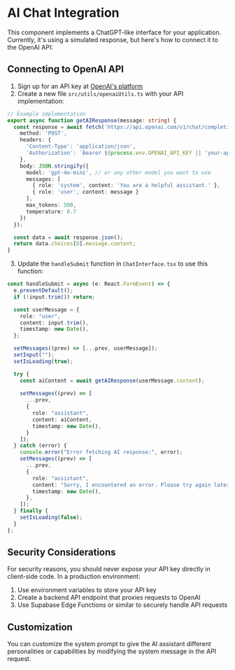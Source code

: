 
# AI Chat Integration

This component implements a ChatGPT-like interface for your application. Currently, it's using a simulated response, but here's how to connect it to the OpenAI API:

## Connecting to OpenAI API

1. Sign up for an API key at [OpenAI's platform](https://platform.openai.com/)
2. Create a new file `src/utils/openaiUtils.ts` with your API implementation:

```typescript
// Example implementation
export async function getAIResponse(message: string) {
  const response = await fetch('https://api.openai.com/v1/chat/completions', {
    method: 'POST',
    headers: {
      'Content-Type': 'application/json',
      'Authorization': `Bearer ${process.env.OPENAI_API_KEY || 'your-api-key-here'}`
    },
    body: JSON.stringify({
      model: 'gpt-4o-mini', // or any other model you want to use
      messages: [
        { role: 'system', content: 'You are a helpful assistant.' },
        { role: 'user', content: message }
      ],
      max_tokens: 500,
      temperature: 0.7
    })
  });

  const data = await response.json();
  return data.choices[0].message.content;
}
```

3. Update the `handleSubmit` function in `ChatInterface.tsx` to use this function:

```typescript
const handleSubmit = async (e: React.FormEvent) => {
  e.preventDefault();
  if (!input.trim()) return;

  const userMessage = {
    role: "user",
    content: input.trim(),
    timestamp: new Date(),
  };

  setMessages((prev) => [...prev, userMessage]);
  setInput("");
  setIsLoading(true);

  try {
    const aiContent = await getAIResponse(userMessage.content);
    
    setMessages((prev) => [
      ...prev, 
      {
        role: "assistant",
        content: aiContent,
        timestamp: new Date(),
      }
    ]);
  } catch (error) {
    console.error("Error fetching AI response:", error);
    setMessages((prev) => [
      ...prev,
      {
        role: "assistant",
        content: "Sorry, I encountered an error. Please try again later.",
        timestamp: new Date(),
      },
    ]);
  } finally {
    setIsLoading(false);
  }
};
```

## Security Considerations

For security reasons, you should never expose your API key directly in client-side code. In a production environment:

1. Use environment variables to store your API key
2. Create a backend API endpoint that proxies requests to OpenAI
3. Use Supabase Edge Functions or similar to securely handle API requests

## Customization

You can customize the system prompt to give the AI assistant different personalities or capabilities by modifying the system message in the API request.
